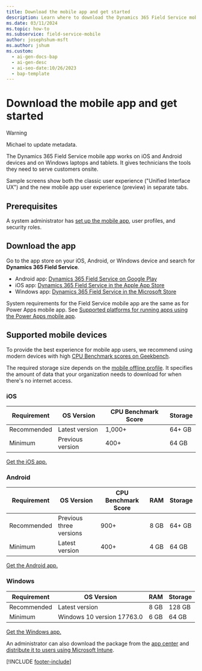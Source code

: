 ```yaml
---
title: Download the mobile app and get started
description: Learn where to download the Dynamics 365 Field Service mobile app and get started with onsite customer service.
ms.date: 03/11/2024
ms.topic: how-to
ms.subservice: field-service-mobile
author: josephshum-msft
ms.author: jshum
ms.custom:
  - ai-gen-docs-bap
  - ai-gen-desc
  - ai-seo-date:10/26/2023
  - bap-template
---
```


# Download the mobile app and get started

> [!WARNING]
> Michael to update metadata.

The Dynamics 365 Field Service mobile app works on iOS and Android devices and on Windows laptops and tablets. It gives technicians the tools they need to serve customers onsite.

Sample screens show both the classic user experience ("Unified Interface UX") and the new mobile app user experience (preview) in separate tabs.

## Prerequisites

A system administrator has [set up the mobile app](set-up-field-service-mobile.md), user profiles, and security roles.

## Download the app

Go to the app store on your iOS, Android, or Windows device and search for **Dynamics 365 Field Service**.

- Android app: [Dynamics 365 Field Service on Google Play](https://play.google.com/store/apps/details?id=com.microsoft.crm.crmphone.fieldServices)
- iOS app: [Dynamics 365 Field Service in the Apple App Store](https://apps.apple.com/us/app/field-service-dynamics-365/id1485579247)
- Windows app: [Dynamics 365 Field Service in the Microsoft Store](https://apps.microsoft.com/detail/9PMX4FNSSF5P)

System requirements for the Field Service mobile app are the same as for Power Apps mobile app. See [Supported platforms for running apps using the Power Apps mobile app](/power-apps/limits-and-config#supported-platforms-for-running-apps-using-the-power-apps-mobile-app).

## Supported mobile devices

To provide the best experience for mobile app users, we recommend using modern devices with high [CPU Benchmark scores on Geekbench](https://browser.geekbench.com/v5/cpu/singlecore).

The required storage size depends on the [mobile offline profile](work-offline.md). It specifies the amount of data that your organization needs to download for when there's no internet access.

### iOS

| Requirement   |OS Version |CPU Benchmark Score| Storage|
| --- | --- |--- | --- |
| Recommended| Latest version | 1,000+ | 64+ GB |
| Minimum | Previous version | 400+ | 64 GB |

[Get the iOS app.](https://aka.ms/fsmobile-apple)

### Android

| Requirement  | OS Version  | CPU Benchmark Score   | RAM   | Storage   |
| ------------ | ------------ | ------------ | ------------ | ------------ |
| Recommended  | Previous three versions   | 900+   | 8 GB   | 64+ GB|
| Minimum  | Latest version  | 400+   | 4 GB   | 64 GB|

[Get the Android app.](https://aka.ms/fsmobile-google)

### Windows

| Requirement  |OS Version |RAM| Storage|
| --- | --- |--- | --- |
| Recommended| Latest version |	8 GB	| 128 GB	|
| Minimum |	Windows 10 version 17763.0 |	6 GB |	64 GB	|

[Get the Windows app.](https://aka.ms/fsmobile-win)

An administrator can also download the package from the [app center](https://install.appcenter.ms/orgs/dynamics365-mobile/apps/field-service-windows-store-signed-builds/distribution_groups/public%20release) and [distribute it to users using Microsoft Intune](/mem/intune/apps/apps-windows-10-app-deploy).

[!INCLUDE [footer-include](../../includes/footer-banner.md)]

